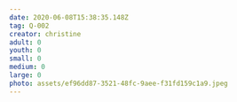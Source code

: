 ```yaml
---
date: 2020-06-08T15:38:35.148Z
tag: Q-002
creator: christine
adult: 0
youth: 0
small: 0
medium: 0
large: 0
photo: assets/ef96dd87-3521-48fc-9aee-f31fd159c1a9.jpeg
---
```

